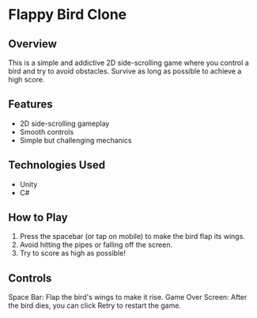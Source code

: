 # Flappy Bird Clone

## Overview
This is a simple and addictive 2D side-scrolling game where you control a bird and try to avoid obstacles. Survive as long as possible to achieve a high score.

## Features
- 2D side-scrolling gameplay
- Smooth controls
- Simple but challenging mechanics

## Technologies Used
- Unity
- C#

## How to Play
1. Press the spacebar (or tap on mobile) to make the bird flap its wings.
2. Avoid hitting the pipes or falling off the screen.
3. Try to score as high as possible!

## Controls
Space Bar: Flap the bird's wings to make it rise.
Game Over Screen: After the bird dies, you can click Retry to restart the game.
